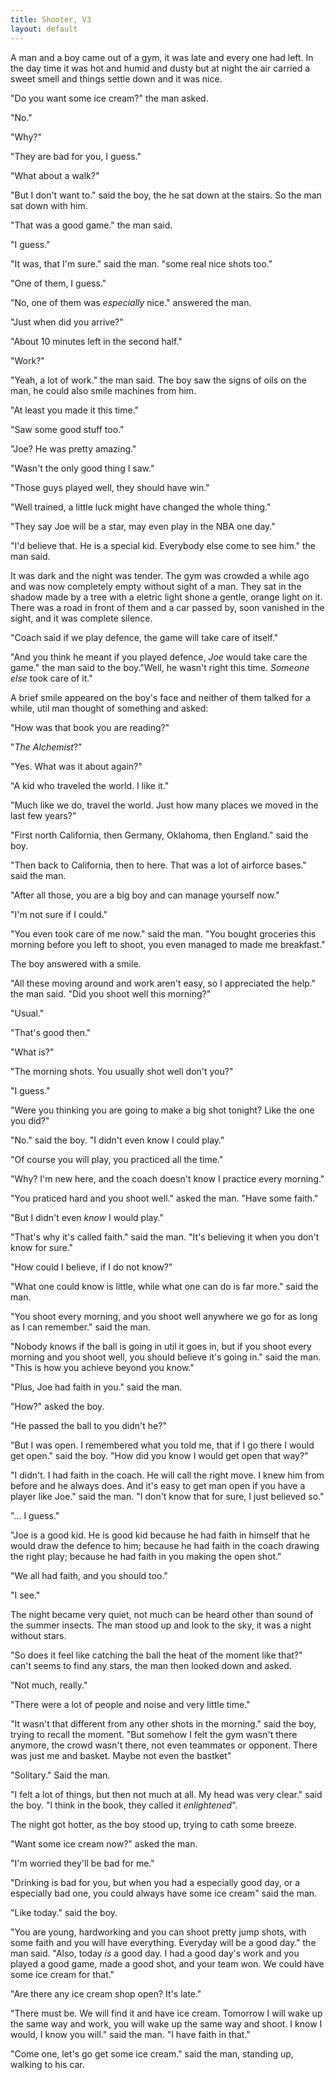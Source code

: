 ```yaml
---
title: Shooter, V3
layout: default
---
```


A man and a boy came out of a gym, it was late and every one had left. In the day time it was hot and humid and dusty but at night the air carried a sweet smell and things settle down and it was nice.

"Do you want some ice cream?" the man asked.

"No."

"Why?"

"They are bad for you, I guess."

"What about a walk?"

"But I don't want to." said the boy, the he sat down at the stairs. So the man sat down with him.

"That was a good game." the man said.

"I guess."

"It was, that I'm sure." said the man. "some real nice shots too."

"One of them, I guess."

"No, one of them was _especially_ nice." answered the man.

"Just when did you arrive?"

"About 10 minutes left in the second half."

"Work?"

"Yeah, a lot of work." the man said. The boy saw the signs of oils on the man, he could also smile machines from him.

"At least you made it this time."

"Saw some good stuff too."

"Joe? He was pretty amazing."

"Wasn't the only good thing I saw."

"Those guys played well, they should have win."

"Well trained, a little luck might have changed the whole thing."

"They say Joe will be a star, may even play in the NBA one day."

"I'd believe that. He is a special kid. Everybody else come to see him." the man said.

It was dark and the night was tender. The gym was crowded a while ago and was now completely empty without sight of a man. They sat in the shadow made by a tree with a eletric light shone a gentle, orange light on it. There was a road in front of them and a car passed by, soon vanished in the sight, and it was complete silence.

"Coach said if we play defence, the game will take care of itself."

"And you think he meant if you played defence, _Joe_ would take care the game." the man said to the boy."Well, he wasn't right this time. _Someone else_ took care of it." 

A brief smile appeared on the boy's face and neither of them talked for a while, util man thought of something and asked:

"How was that book you are reading?"

"_The Alchemist_?"

"Yes. What was it about again?"

"A kid who traveled the world. I like it."

"Much like we do, travel the world. Just how many places we moved in the last few years?"

"First north California, then Germany, Oklahoma, then England." said the boy.

"Then back to California, then to here. That was a lot of airforce bases." said the man.

"After all those, you are a big boy and can manage yourself now."

"I'm not sure if I could."

"You even took care of me now." said the man. "You bought groceries this morning before you left to shoot, you even managed to made me breakfast."

The boy answered with a smile.

"All these moving around and work aren't easy, so I appreciated the help." the man said. "Did you shoot well this morning?"

"Usual."

"That's good then."

"What is?"

"The morning shots. You usually shot well don't you?"

"I guess."

"Were you thinking you are going to make a big shot tonight? Like the one you did?"

"No." said the boy. "I didn't even know I could play."

"Of course you will play, you practiced all the time."

"Why? I'm new here, and the coach doesn't know I practice every morning."

"You praticed hard and you shoot well." asked the man. "Have some faith."

"But I didn't even _know_ I would play."

"That's why it's called faith." said the man. "It's believing it when you don't know for sure."

"How could I believe, if I do not know?"

"What one could know is little, while what one can do is far more." said the man.

"You shoot every morning, and you shoot well anywhere we go for as long as I can remember." said the man.

"Nobody knows if the ball is going in util it goes in, but if you shoot every morning and you shoot well, you should believe it's going in." said the man. "This is how you achieve beyond you know."

"Plus, Joe had faith in you." said the man.

"How?" asked the boy.

"He passed the ball to you didn't he?"

"But I was open. I remembered what you told me, that if I go there I would get open." said the boy. "How did you know I would get open that way?"

"I didn't. I had faith in the coach. He will call the right move. I knew him from before and he always does. And it's easy to get man open if you have a player like Joe." said the man. "I don't know that for sure, I just believed so."

"... I guess."

"Joe is a good kid. He is good kid because he had faith in himself that he would draw the defence to him; because he had faith in the coach drawing the right play; because he had faith in you making the open shot."

"We all had faith, and you should too."

"I see."

The night became very quiet, not much can be heard other than sound of the summer insects. The man stood up and look to the sky, it was a night without stars.

"So does it feel like catching the ball the heat of the moment like that?" can't seems to find any stars, the man then looked down and asked.

"Not much, really."

"There were a lot of people and noise and very little time."

"It wasn't that different from any other shots in the morning." said the boy, trying to recall the moment. "But somehow I felt the gym wasn't there anymore, the crowd wasn't there, not even teammates or opponent. There was just me and basket. Maybe not even the bastket"

"Solitary." Said the man.

"I felt a lot of things, but then not much at all. My head was very clear." said the boy. "I think in the book, they called it _enlightened_".

The night got hotter, as the boy stood up, trying to cath some breeze.

"Want some ice cream now?" asked the man.

"I'm worried they'll be bad for me."

"Drinking is bad for you, but when you had a especially good day, or a especially bad one, you could always have some ice cream" said the man.

"Like today." said the boy.

"You are young, hardworking and you can shoot pretty jump shots, with some faith and you will have everything. Everyday will be a good day." the man said. "Also, today _is_ a good day. I had a good day's work and you played a good game, made a good shot, and your team won. We could have some ice cream for that."

"Are there any ice cream shop open? It's late."

"There must be. We will find it and have ice cream. Tomorrow I will wake up the same way and work, you will wake up the same way and shoot. I know I would, I know you will." said the man. "I have faith in that."

"Come one, let's go get some ice cream." said the man, standing up, walking to his car.